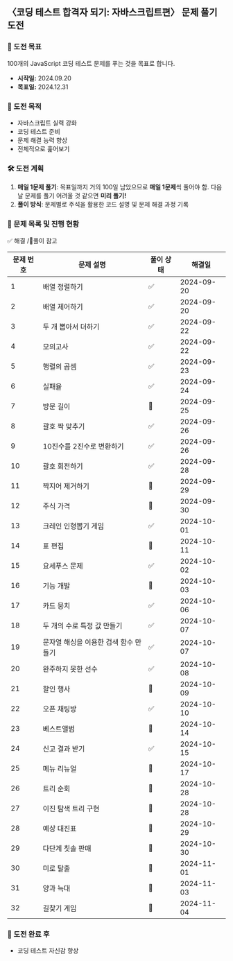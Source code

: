 ## 〈코딩 테스트 합격자 되기: 자바스크립트편〉 문제 풀기 도전

### 💪 도전 목표

100개의 JavaScript 코딩 테스트 문제를 푸는 것을 목표로 합니다.

- **시작일:** 2024.09.20
- **목표일:** 2024.12.31

### 📜 도전 목적

- 자바스크립트 실력 강화
- 코딩 테스트 준비
- 문제 해결 능력 향상
- 전체적으로 훑어보기

### 🛠 도전 계획

1. **매일 1문제 풀기**: 목표일까지 거의 100일 남았으므로 **매일 1문제**씩 풀어야 함. 다음날 문제를 풀기 어려울 것 같으면 **미리 풀기!**
2. **풀이 방식**: 문제별로 주석을 활용한 코드 설명 및 문제 해결 과정 기록

### 📂 문제 목록 및 진행 현황

✅ 해결 /🔺풀이 참고

| 문제 번호 | 문제 설명                             | 풀이 상태 | 해결일     |
| --------- | ------------------------------------- | --------- | ---------- |
| 1         | 배열 정렬하기                         | ✅        | 2024-09-20 |
| 2         | 배열 제어하기                         | ✅        | 2024-09-20 |
| 3         | 두 개 뽑아서 더하기                   | ✅        | 2024-09-22 |
| 4         | 모의고사                              | ✅        | 2024-09-22 |
| 5         | 행렬의 곱셈                           | ✅        | 2024-09-23 |
| 6         | 실패율                                | ✅        | 2024-09-24 |
| 7         | 방문 길이                             | 🔺        | 2024-09-25 |
| 8         | 괄호 짝 맞추기                        | ✅        | 2024-09-26 |
| 9         | 10진수를 2진수로 변환하기             | ✅        | 2024-09-26 |
| 10        | 괄호 회전하기                         | ✅        | 2024-09-28 |
| 11        | 짝지어 제거하기                       | 🔺        | 2024-09-29 |
| 12        | 주식 가격                             | 🔺        | 2024-09-30 |
| 13        | 크레인 인형뽑기 게임                  | ✅        | 2024-10-01 |
| 14        | 표 편집                               | 🔺        | 2024-10-11 |
| 15        | 요세푸스 문제                         | ✅        | 2024-10-02 |
| 16        | 기능 개발                             | 🔺        | 2024-10-03 |
| 17        | 카드 뭉치                             | ✅        | 2024-10-06 |
| 18        | 두 개의 수로 특정 값 만들기           | ✅        | 2024-10-07 |
| 19        | 문자열 해싱을 이용한 검색 함수 만들기 | ✅        | 2024-10-07 |
| 20        | 완주하지 못한 선수                    | ✅        | 2024-10-08 |
| 21        | 할인 행사                             | 🔺        | 2024-10-09 |
| 22        | 오픈 채팅방                           | ✅        | 2024-10-10 |
| 23        | 베스트앨범                            | 🔺        | 2024-10-14 |
| 24        | 신고 결과 받기                        | ✅        | 2024-10-15 |
| 25        | 메뉴 리뉴얼                           | 🔺        | 2024-10-17 |
| 26        | 트리 순회                             | 🔺        | 2024-10-28 |
| 27        | 이진 탐색 트리 구현                   | 🔺        | 2024-10-28 |
| 28        | 예상 대진표                           | 🔺        | 2024-10-29 |
| 29        | 다단계 칫솔 판매                      | 🔺        | 2024-10-30 |
| 30        | 미로 탈출                             | 🔺        | 2024-11-01 |
| 31        | 양과 늑대                             | 🔺        | 2024-11-03 |
| 32        | 길찾기 게임                           | 🔺        | 2024-11-04 |

<!--
이해x: 30, 31
-->

### 🙌 도전 완료 후

- 코딩 테스트 자신감 향상
